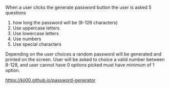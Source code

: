 When a user clicks the generate password button the user is asked 5 questions 

1. how long the password will be (8-128 characters)
2. Use uppercase letters
3. Use lowercase letters
4. Use numbers
5. Use special characters

Depending on the user choices a random password will be generated and printed on the screen. User will be asked to choice a valid number between 8-128, and user cannot have 0 options picked must have minimum of 1 option.


https://kji00.github.io/password-generator


